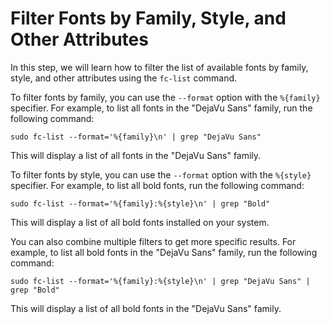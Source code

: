 # Filter Fonts by Family, Style, and Other Attributes

In this step, we will learn how to filter the list of available fonts by family, style, and other attributes using the `fc-list` command.

To filter fonts by family, you can use the `--format` option with the `%{family}` specifier. For example, to list all fonts in the "DejaVu Sans" family, run the following command:

```
sudo fc-list --format='%{family}\n' | grep "DejaVu Sans"
```

This will display a list of all fonts in the "DejaVu Sans" family.

To filter fonts by style, you can use the `--format` option with the `%{style}` specifier. For example, to list all bold fonts, run the following command:

```
sudo fc-list --format='%{family}:%{style}\n' | grep "Bold"
```

This will display a list of all bold fonts installed on your system.

You can also combine multiple filters to get more specific results. For example, to list all bold fonts in the "DejaVu Sans" family, run the following command:

```
sudo fc-list --format='%{family}:%{style}\n' | grep "DejaVu Sans" | grep "Bold"
```

This will display a list of all bold fonts in the "DejaVu Sans" family.
